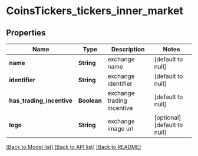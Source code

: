 # CoinsTickers_tickers_inner_market
## Properties

| Name | Type | Description | Notes |
|------------ | ------------- | ------------- | -------------|
| **name** | **String** | exchange name | [default to null] |
| **identifier** | **String** | exchange identifier | [default to null] |
| **has\_trading\_incentive** | **Boolean** | exchange trading incentive | [default to null] |
| **logo** | **String** | exchange image url | [optional] [default to null] |

[[Back to Model list]](../README.md#documentation-for-models) [[Back to API list]](../README.md#documentation-for-api-endpoints) [[Back to README]](../README.md)

